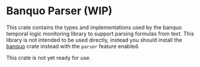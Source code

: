# Banquo Parser (WIP)

This crate contains the types and implementations used by the banquo temporal logic monitoring
library to support parsing formulas from text. This library is not intended to be used directly,
instead you should install the [banquo](https://crates.io/banquo) crate instead with the
`parser` feature enabled.

This crate is not yet ready for use.

